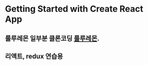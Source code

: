 # Getting Started with Create React App

## 룰루레몬 일부분 클론코딩 [룰루레몬](https://www.lululemon.co.kr/ko-kr/home).
## 리액트, redux 연습용 
